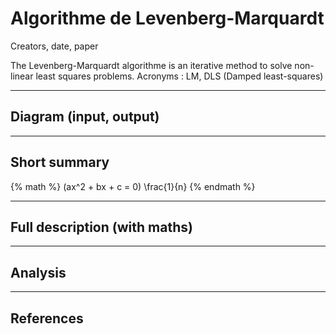 # Algorithme de Levenberg-Marquardt

Creators, date, paper

The Levenberg-Marquardt algorithme is an iterative method to solve non-linear least squares problems.
Acronyms : LM, DLS (Damped least-squares)

---

## Diagram \(input, output\)

---

## Short summary
{% math %}
(ax^2 + bx + c = 0)
\frac{1}{n}
{% endmath %}

---

## Full description \(with maths\)

---

## Analysis

---

## References



